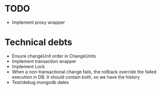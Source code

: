 
# TODO
- Implement proxy wrapper

# Technical debts
- Ensure changeUnit order in ChangeUnits
- Implement transaction wrapper
- Implement Lock
- When a non-transactional change fails, the rollback override the failed execution in DB. 
  It should contain both, so we have the history
- Test/debug mongodb dates

